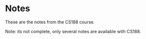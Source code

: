 # Notes

These are the notes from the CS188 course.

Note: its not complete, only several notes are available with CS188.
